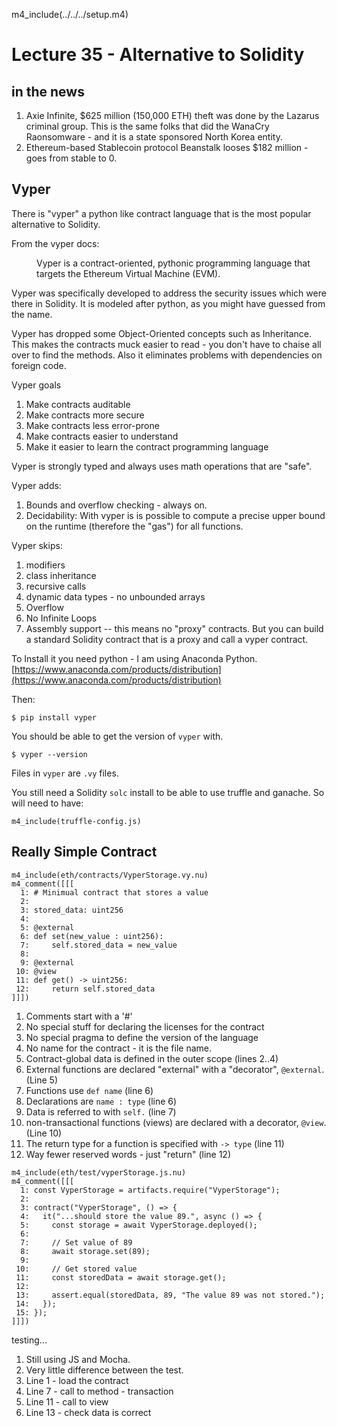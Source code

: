 
m4_include(../../../setup.m4)

Lecture 35 - Alternative to Solidity
====================================

## in the news

1. Axie Infinite, $625 million (150,000 ETH) theft was done by the Lazarus criminal group.
This is the same folks that did the WanaCry Raonsomware - and it is a state sponsored
North Korea entity.
2. Ethereum-based Stablecoin protocol Beanstalk looses $182 million - goes from stable
to 0.

## Vyper

There is "vyper" a python like contract language that is the most popular alternative to
Solidity.

From the vyper docs:

<dd>
	Vyper is a contract-oriented, pythonic programming language that targets the Ethereum Virtual Machine (EVM).
</dd>

Vyper was specifically developed to address the security issues which were there in Solidity.
It is modeled after python, as you might have guessed from the name. 

Vyper has dropped some Object-Oriented concepts such as Inheritance.   This makes the contracts
muck easier to read - you don't have to chaise all over to find the methods.   Also it eliminates
problems with dependencies on foreign code.

Vyper goals
1. Make contracts auditable
2. Make contracts more secure
3. Make contracts less error-prone
4. Make contracts easier to understand
5. Make it easier to learn the contract programming language

Vyper is strongly typed and always uses math operations that are
"safe".

Vyper adds:

1. Bounds and overflow checking - always on.
2. Decidability:  With vyper is is possible to compute a precise upper bound on the runtime (therefore the "gas") for all functions.


Vyper skips:
1. modifiers
2. class inheritance
3. recursive calls
4. dynamic data types - no unbounded arrays
5. Overflow
6. No Infinite Loops 
7. Assembly support -- this means no "proxy" contracts.   But you can build a standard Solidity contract that is a proxy and call a vyper contract.




To Install it you need python - I am using Anaconda Python.  
[https://www.anaconda.com/products/distribution](https://www.anaconda.com/products/distribution)

Then:

```
$ pip install vyper
```

You should be able to get the version of `vyper` with.

```
$ vyper --version
```

Files in `vyper` are `.vy` files.

You still need a Solidity `solc` install to be able to use truffle and 
ganache.  So will need to have:

```
m4_include(truffle-config.js)
```



## Really Simple Contract

```
m4_include(eth/contracts/VyperStorage.vy.nu)
m4_comment([[[
  1: # Minimual contract that stores a value
  2: 
  3: stored_data: uint256
  4: 
  5: @external
  6: def set(new_value : uint256):
  7:     self.stored_data = new_value
  8: 
  9: @external
 10: @view
 11: def get() -> uint256:
 12:     return self.stored_data
]]])
```

1. Comments start with a '#'
2. No special stuff for declaring the licenses for the contract
3. No special pragma to define the version of the language
4. No name for the contract - it is the file name.
5. Contract-global data is defined in the outer scope (lines 2..4)
6. External functions are declared "external" with a "decorator", `@external`.  (Line 5)
7. Functions use `def name` (line 6)
8. Declarations are `name : type` (line 6)
9. Data is referred to with `self.` (line 7)
9. non-transactional functions (views) are declared with a decorator, `@view`.   (Line 10)
9. The return type for a function is specified with `-> type` (line 11)
9. Way fewer reserved words - just "return" (line 12)


```
m4_include(eth/test/vyperStorage.js.nu)
m4_comment([[[
  1: const VyperStorage = artifacts.require("VyperStorage");
  2: 
  3: contract("VyperStorage", () => {
  4:   it("...should store the value 89.", async () => {
  5:     const storage = await VyperStorage.deployed();
  6: 
  7:     // Set value of 89
  8:     await storage.set(89);
  9: 
 10:     // Get stored value
 11:     const storedData = await storage.get();
 12: 
 13:     assert.equal(storedData, 89, "The value 89 was not stored.");
 14:   });
 15: });
]]])
```

testing...
1. Still using JS and Mocha.
2. Very little difference between the test.
3. Line 1 - load the contract
4. Line 7 - call to method - transaction
4. Line 11 - call to view 
4. Line 13 - check data is correct



